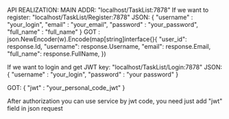 API REALIZATION:
MAIN ADDR: "localhost/TaskList:7878"
If we want to register: "localhost/TaskList/Register:7878"
JSON: 
{
    "username" : "your_login",
    "email" : "your_email",
    "password" : "your_password",
    "full_name" : "full_name"
}
GOT :
json.NewEncoder(w).Encode(map[string]interface{}{
			"user_id":   response.Id,
			"username":  response.Username,
			"email":     response.Email,
			"full_name": response.FullName,
		})

If we want to login and get JWT key: "localhost/TaskList/Login:7878"
JSON:
{
    "username" : "your_login",
    "password" : "your password"
}

GOT:
{
    "jwt" : "your_personal_code_jwt"
}

After authorization you can use service by jwt code, you need just add "jwt" field in json request

